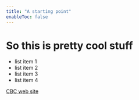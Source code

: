 ```yaml
---
title: "A starting point"
enableToc: false
---
```

# So this is pretty cool stuff

- list item 1
- list item 2
- list item 3
- list item 4

[CBC web site](https://cbs.ca)